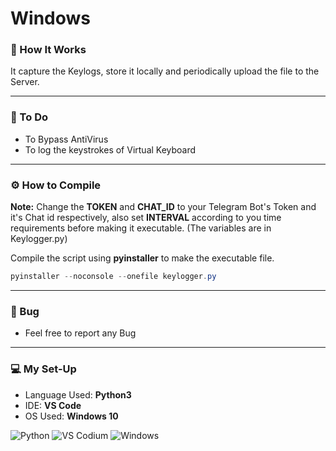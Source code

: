 # Windows  

### 🐼 How It Works  

It capture the Keylogs, store it locally and periodically upload the file to the Server.  

---  

### 🥷 To Do  

* To Bypass AntiVirus  
* To log the keystrokes of Virtual Keyboard  

---  

### ⚙️ How to Compile  

__Note:__ Change the __TOKEN__ and __CHAT_ID__ to your Telegram Bot's Token and it's Chat id respectively, also set __INTERVAL__ according to you time requirements before making it executable. (The variables are in Keylogger.py)  
  

Compile the script using __pyinstaller__ to make the executable file.  

```powershell
pyinstaller --noconsole --onefile keylogger.py
```  
---  

### 🐞 Bug  
   
* Feel free to report any Bug  

---  

### 💻 My Set-Up  

* Language Used: __Python3__  
* IDE: __VS Code__  
* OS Used: __Windows 10__  

![Python](https://img.shields.io/badge/Python-14354C?style=flat&logo=python&logoColor=white) ![VS Codium](https://img.shields.io/badge/VSCodium-2F80ED?style=flat&logo=VSCodium&logoColor=white) ![Windows](https://img.shields.io/badge/Windows-0078D6?style=flat&logo=windows&logoColor=white)  
   




